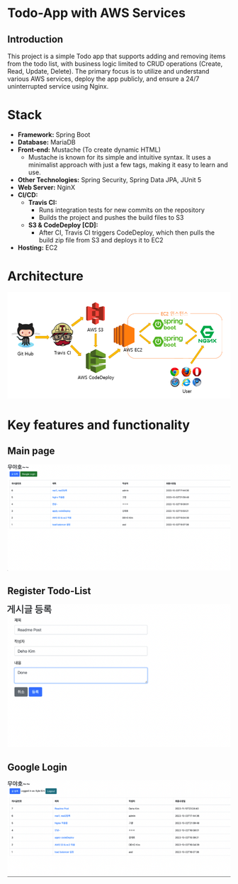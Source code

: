 # Todo-App with AWS Services

## Introduction
This project is a simple Todo app that supports adding and removing items from the todo list, with business logic limited to CRUD operations (Create, Read, Update, Delete). The primary focus is to utilize and understand various AWS services, deploy the app publicly, and ensure a 24/7 uninterrupted service using Nginx.



# Stack
- **Framework:** Spring Boot
- **Database:** MariaDB
- **Front-end:** Mustache (To create dynamic HTML)
  - Mustache is known for its simple and intuitive syntax. It uses a minimalist approach with just a few tags, making it easy to learn and use.
- **Other Technologies:** Spring Security, Spring Data JPA, JUnit 5
- **Web Server:** NginX
- **CI/CD:**
  - **Travis CI:**
    - Runs integration tests for new commits on the repository
    - Builds the project and pushes the build files to S3
  - **S3 & CodeDeploy [CD]:**
    - After CI, Travis CI triggers CodeDeploy, which then pulls the build zip file from S3 and deploys it to EC2
- **Hosting:** EC2



# Architecture
![img.png](img.png)

# Key features and functionality

## Main page
![](images/메인_페이지.png)

## Register Todo-List
![](images/게시글_등록.png)

## Google Login 
![](images/적용_확인.png)

# 


 

